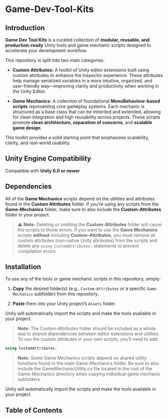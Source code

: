 # Game-Dev-Tool-Kits

## Introduction
**Game Dev Tool Kits** is a curated collection of **modular, reusable, and production-ready** Unity tools and game mechanic scripts designed to accelerate your development workflow.

This repository is split into two main categories:

- **Custom Attributes:**
	A toolkit of Unity editor extensions built using custom attributes to enhance the Inspector experience. These attributes help manage serialized variables in a more intuitive, organized, and user-friendly way—improving clarity and productivity when working in the Unity Editor.

- **Game Mechanics:**
	A collection of foundational **MonoBehaviour-based scripts** representing core gameplay systems. Each mechanic is structured as a base class that can be inherited and extended, allowing for clean integration and high reusability across projects. These scripts promote **clean architecture, separation of concerns**, and **scalable game design**.

This toolkit provides a solid starting point that emphasizes scalability, clarity, and real-world usability.

## Unity Engine Compatibility 
Compatible with **Unity 6.0 or newer**

## Dependencies
All of the **Game Mechanics** scripts depend on the utilities and attributes found in the **Custom Attributes** folder. If you're using any scripts from the **Game-Mechanics** folder, make sure to also include the **Custom-Attributes** folder in your project.

>:warning: **Note:** Deleting or omitting the **Custom-Attributes** folder will cause the scripts to throw errors. If you want to use the **Game Mechanics** scripts **without** including **Custom-Attributes**, you must remove all custom attributes (non-native Unity attributes) from the scripts and delete any `using CustomAttributes;` statements to prevent compilation errors.

## Installation
To use any of the tools or game mechanic scripts in this repository, simply:

1. **Copy**  the desired folder(s) (e.g., `Custom-Attributes` or a specific `Game-Mechanics` subfolder) from this repository.

2. **Paste** them into your Unity project’s `Assets` folder.

Unity will automatically import the scripts and make the tools available in your project.

>**Note:** The Custom-Attributes folder should be included as a whole due to shared dependencies between editor extensions and utilities. To use the custom attributes in your own scripts, you’ll need to add:
```csharp
using CustomAttributes;
```

>**Note:** Some Game Mechanics scripts depend on shared utility functions found in the main Game-Mechanics folder.
Be sure to also include the GameMechanicUtility.cs file located in the root of the Game-Mechanics directory when copying individual game mechanic subfolders.

Unity will automatically import the scripts and make the tools available in your project.

## Table of Contents
